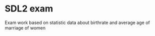 SDL2 exam
=========

Exam work based on statistic data about birthrate and average age of marriage of women
